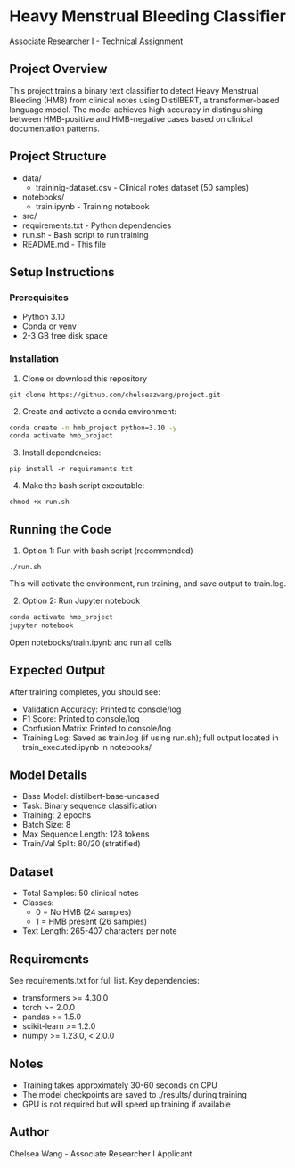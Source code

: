 # Heavy Menstrual Bleeding Classifier

Associate Researcher I - Technical Assignment

## Project Overview

This project trains a binary text classifier to detect Heavy Menstrual Bleeding (HMB) from clinical notes using DistilBERT, a transformer-based language model. The model achieves high accuracy in distinguishing between HMB-positive and HMB-negative cases based on clinical documentation patterns.

## Project Structure

* data/
    * traininig-dataset.csv - Clinical notes dataset (50 samples)
* notebooks/
    * train.ipynb - Training notebook
* src/
* requirements.txt - Python dependencies
* run.sh - Bash script to run training
* README.md - This file

## Setup Instructions

### Prerequisites

* Python 3.10
* Conda or venv
* 2-3 GB free disk space

### Installation

1. Clone or download this repository

```git clone https://github.com/chelseazwang/project.git```

2. Create and activate a conda environment:

```bash
conda create -n hmb_project python=3.10 -y
conda activate hmb_project
```

3. Install dependencies:

```pip install -r requirements.txt```

4. Make the bash script executable:

```chmod +x run.sh```

## Running the Code

1. Option 1: Run with bash script (recommended)

```./run.sh```

This will activate the environment, run training, and save output to train.log.

2. Option 2: Run Jupyter notebook

```bash
conda activate hmb_project
jupyter notebook
```
Open notebooks/train.ipynb and run all cells

## Expected Output

After training completes, you should see:

* Validation Accuracy: Printed to console/log
* F1 Score: Printed to console/log
* Confusion Matrix: Printed to console/log
* Training Log: Saved as train.log (if using run.sh); full output located in train_executed.ipynb in notebooks/

## Model Details

* Base Model: distilbert-base-uncased
* Task: Binary sequence classification
* Training: 2 epochs
* Batch Size: 8
* Max Sequence Length: 128 tokens
* Train/Val Split: 80/20 (stratified)

## Dataset

* Total Samples: 50 clinical notes
* Classes:
    * 0 = No HMB (24 samples)
    * 1 = HMB present (26 samples)
* Text Length: 265-407 characters per note

## Requirements

See requirements.txt for full list. Key dependencies:

* transformers >= 4.30.0
* torch >= 2.0.0
* pandas >= 1.5.0
* scikit-learn >= 1.2.0
* numpy >= 1.23.0, < 2.0.0

## Notes
* Training takes approximately 30-60 seconds on CPU
* The model checkpoints are saved to ./results/ during training
* GPU is not required but will speed up training if available

## Author
Chelsea Wang - Associate Researcher I Applicant